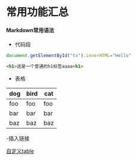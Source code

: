 # 常用功能汇总

#### Markdown常用语法

- 代码段

```javascript
document.getElementById("ts").innerHTML="Hello"
```

```html
<h1>这是一个普通的h1标签aaaa<h1>
```

- 表格

dog | bird | cat
----|------|----
foo | foo  | foo
bar | bar  | bar
baz | baz  | baz

-插入链接

[自定义table](https://github.com/a2242374/notes/blob/master/pages/%E6%A8%A1%E6%8B%9Ftable.md)
